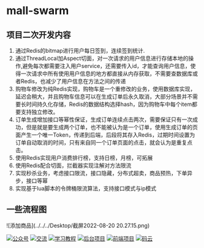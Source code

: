 # mall-swarm
## 项目二次开发内容

1. 通过Redis的bitmap进行用户每日签到，连续签到统计.
2. 通过ThreadLocal加Aspect切面，对一次请求的用户信息进行存储本地的操作,避免每次都需要注入用户service，还需要传入id，才能查询用户信息，使得一次请求中所有使用用户信息的地方都直接从内存获取，不需要查数据库或者Redis，也减少了用户信息在方法之间的传递
3. 购物车修改为纯Redis实现，购物车是一个重修改的业务，使用数据库实现，延迟会稍大，并且购物车信息可以在生成订单后永久取消，大部分场景并不需要长时间持久化存储，Redis的数据结构选择hash，因为购物车中每个item都要支持独立修改。
4. 订单生成增加接口等幂性保证，生成订单连续点击两次，需要保证只有一次成功，但是就是要生成两个订单，也不能被认为是一个订单，使用生成订单的页面产生一个唯一Token，传递到后端，后段将其存入Redis，过期时间设置为订单自动取消的时间，只有来自同一个订单页面的点击，就会认为是重复点击。
5. 使用Redis实现用户消费排行榜，支持日榜，月榜，可拓展 
6. 使用Redis配合切面，拦截器实现注解对方法限流
7. 实现秒杀业务，考虑接口限流，接口隐藏，分布式超卖，商品预热，下单异步，接口等幂
8. 实现基于lua脚本的令牌桶限流算法，支持接口模式与ip模式

## 一些流程图
![添加商品](../../../Desktop/截屏2022-08-20 20.27.15.png)
<p>
  <a href="#公众号"><img src="http://macro-oss.oss-cn-shenzhen.aliyuncs.com/mall/badge/%E5%85%AC%E4%BC%97%E5%8F%B7-macrozheng-blue.svg" alt="公众号"></a>
  <a href="#公众号"><img src="http://macro-oss.oss-cn-shenzhen.aliyuncs.com/mall/badge/%E4%BA%A4%E6%B5%81-%E5%BE%AE%E4%BF%A1%E7%BE%A4-2BA245.svg" alt="交流"></a>
  <a href="https://github.com/macrozheng/mall-learning"><img src="http://macro-oss.oss-cn-shenzhen.aliyuncs.com/mall/badge/%E5%AD%A6%E4%B9%A0%E6%95%99%E7%A8%8B-mall--learning-green.svg" alt="学习教程"></a>
  <a href="https://github.com/macrozheng/mall"><img src="http://macro-oss.oss-cn-shenzhen.aliyuncs.com/mall/badge/%E5%90%8E%E5%8F%B0%E9%A1%B9%E7%9B%AE-mall-blue.svg" alt="后台项目"></a>
  <a href="https://github.com/macrozheng/mall-admin-web"><img src="http://macro-oss.oss-cn-shenzhen.aliyuncs.com/mall/badge/%E5%89%8D%E7%AB%AF%E9%A1%B9%E7%9B%AE-mall--admin--web-green.svg" alt="前端项目"></a>
  <a href="https://gitee.com/macrozheng/mall-swarm"><img src="http://macro-oss.oss-cn-shenzhen.aliyuncs.com/mall/badge/%E7%A0%81%E4%BA%91-%E9%A1%B9%E7%9B%AE%E5%9C%B0%E5%9D%80-orange.svg" alt="码云"></a>
</p>
